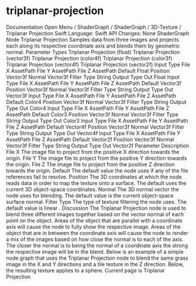 # triplanar-projection
 Documentation 
 Open Menu 
/
 ShaderGraph 
/
ShaderGraph
/
 3D-Texture 
/
 Triplanar Projection 
Swift
Language: 
Swift
 API Changes: 
None
ShaderGraph Node
Triplanar Projection
Samples data from three images and projects each along its respective coordinate axis and blends them by geometric normal.
Parameter Types
 Triplanar Projection (float) 
 Triplanar Projection (vector3f) 
 Triplanar Projection (color4f) 
 Triplanar Projection (color3f) 
 Triplanar Projection (vector4f) 
 Triplanar Projection (vector2f) 
Input
Type
File X
AssetPath
File Y
AssetPath
File Z
AssetPath
Default
Float
Position
Vector3f
Normal
Vector3f
Filter Type
String
Output
Type
Out
Float
Input
Type
File X
AssetPath
File Y
AssetPath
File Z
AssetPath
Default
Vector3f
Position
Vector3f
Normal
Vector3f
Filter Type
String
Output
Type
Out
Vector3f
Input
Type
File X
AssetPath
File Y
AssetPath
File Z
AssetPath
Default
Color4
Position
Vector3f
Normal
Vector3f
Filter Type
String
Output
Type
Out
Color4
Input
Type
File X
AssetPath
File Y
AssetPath
File Z
AssetPath
Default
Color3
Position
Vector3f
Normal
Vector3f
Filter Type
String
Output
Type
Out
Color3
Input
Type
File X
AssetPath
File Y
AssetPath
File Z
AssetPath
Default
Vector4f
Position
Vector3f
Normal
Vector3f
Filter Type
String
Output
Type
Out
Vector4f
Input
Type
File X
AssetPath
File Y
AssetPath
File Z
AssetPath
Default
Vector2f
Position
Vector3f
Normal
Vector3f
Filter Type
String
Output
Type
Out
Vector2f
Parameter Description
File X
The image file to project from the positive 
X
 direction towards the origin.
File Y
The image file to project from the positive 
Y
 direction towards the origin.
File Z
The image file to project from the positive 
Z
 direction towards the origin.
Default
The default value the node uses if any of the ​file​ references fail to resolve.
Position
The 3D coordinates at which the node reads data in order to map the texture onto a surface. The default uses the current 3D object-space coordinates.
Normal
The 3D normal vector the node uses for blending. The default value is the current object-space surface normal.
Filter Type
The type of texture filtering the node uses. The default value is 
linear
.
Discussion
The Triplanar Projection node is used to blend three different images together based on the vector normal of each point on the object. Areas of the object that are parallel with a coordinate axis will cause the node to fully show the respective image. Areas of the object that are in between the coordinate axis will cause the node to render a mix of the images based on how close the normal is to each of the axis. The closer the normal is to being the normal of a coordinate axis the strong the respective image will be in the blend. Below is an example of a simple node graph that uses the Triplanar Projection node to blend the same grass image in the 
X
 and 
Y
 directions and a tile texture in the 
Z
 direction.
Below, the resulting texture applies to a sphere.
 Current page is Triplanar Projection 